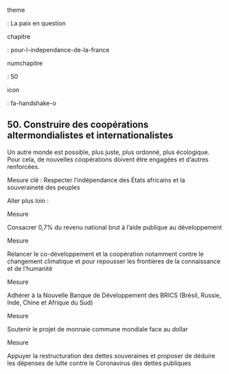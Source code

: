 theme

:   La paix en question

chapitre

:   pour-l-independance-de-la-france

numchapitre

:   50

icon

:   fa-handshake-o

50\. Construire des coopérations altermondialistes et internationalistes
--------------------------------------------------------------

<div class="admonition note">

Un autre monde est possible, plus juste, plus ordonné, plus écologique.
Pour cela, de nouvelles coopérations doivent être engagées et d’autres
renforcées.

</div>

Mesure clé : Respecter l’indépendance des États africains et la
souveraineté des peuples

Aller plus loin :

<div class="admonition">

Mesure

Consacrer 0,7% du revenu national brut à l’aide publique au
développement

</div>

<div class="admonition">

Mesure

Relancer le co-développement et la coopération notamment contre le
changement climatique et pour repousser les frontières de la
connaissance et de l’humanité

</div>

<div class="admonition">

Mesure

Adhérer à la Nouvelle Banque de Développement des
BRICS (Brésil, Russie, Inde, Chine et Afrique du Sud)

</div>

<div class="admonition">

Mesure

Soutenir le projet de monnaie commune mondiale face au dollar

</div>

<div class="admonition">

Mesure

Appuyer la restructuration des dettes souveraines et proposer de déduire
les dépenses de lutte contre le Coronavirus des dettes publiques

</div>
